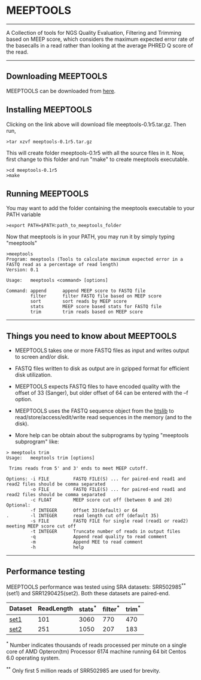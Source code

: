 # MEEPTOOLS
---
A Collection of tools for NGS Quality Evaluation, Filtering and Trimming based on MEEP score, which considers the maximum expected error rate of the basecalls in a read rather than looking at the average PHRED Q score of the read.

---

## Downloading MEEPTOOLS

MEEPTOOLS can be downloaded from [here](https://github.com/nisheth/meeptools/archive/v0.1r5.tar.gz).

## Installing MEEPTOOLS

Clicking on the link above will download file meeptools-0.1r5.tar.gz. Then run,

```
>tar xzvf meeptools-0.1r5.tar.gz
```

This will create folder meeptools-0.1r5 with all the source files in it.
Now, first change to this folder and run "make" to create meeptools executable.

```
>cd meeptools-0.1r5
>make
```

## Running MEEPTOOLS

You may want to add the folder containing the meeptools executable to your PATH variable

```
>export PATH=$PATH:path_to_meeptools_folder
```

Now that meeptools is in your PATH, you may run it by simply typing "meeptools"

```
>meeptools
Program: meeptools (Tools to calculate maximum expected error in a FASTQ read as a percentage of read length)
Version: 0.1

Usage:   meeptools <command> [options]

Command: append      append MEEP score to FASTQ file
         filter      filter FASTQ file based on MEEP score
         sort        sort reads by MEEP score
         stats       MEEP score based stats for FASTQ file
         trim        trim reads based on MEEP score

```

---
## Things you need to know about MEEPTOOLS

* MEEPTOOLS takes one or more FASTQ files as input and writes output to screen and/or disk.

* FASTQ files written to disk as output are in gzipped format for efficient disk utilization.

* MEEPTOOLS expects FASTQ files to have encoded quality with the offset of 33 (Sanger), but older offset of 64 can be entered with the –f option.

* MEEPTOOLS uses the FASTQ sequence object from the [htslib](http://www.htslib.org/) to read/store/access/edit/write read sequences in the memory (and to the disk).

* More help can be obtain about the subprograms by typing "meeptools subprogram" like:

```
> meeptools trim
Usage:   meeptools trim [options]

 Trims reads from 5' and 3' ends to meet MEEP cutoff.

Options: -i FILE         FASTQ FILE(S) ... for paired-end read1 and read2 files should be comma separated
         -o FILE         FASTQ FILE(S) ... for paired-end read1 and read2 files should be comma separated
         -c FLOAT        MEEP score cut off (between 0 and 20)
Optional:
         -f INTEGER      Offset 33(default) or 64
.        -l INTEGER      read length cut off (default 35)
         -s FILE         FASTQ FILE for single read (read1 or read2) meeting MEEP score cut off
         -t INTEGER      Truncate number of reads in output files
         -q              Append read quality to read comment
         -m              Append MEE to read comment
         -h              help
```
---

## Performance testing

MEEPTOOLS performance was tested using SRA datasets: SRR502985<sup>**</sup>(set1) and SRR1290425(set2). Both these datasets are paired-end.

| Dataset | ReadLength | stats<sup>*</sup> | filter<sup>*</sup> | trim<sup>*</sup> |
|---------|------------|-------------------|--------------------|------------------|
| [set1](http://trace.ncbi.nlm.nih.gov/Traces/sra/?run=SRR502985)    | 101        | 3060              | 770                | 470              |
| [set2](http://trace.ncbi.nlm.nih.gov/Traces/sra/?run=SRR1290425)    | 251        | 1050              | 207                | 183              |

<sup>*</sup> Number indicates thousands of reads processed per minute on a single core of AMD Opteron(tm) Processor 6174 machine running 64 bit Centos 6.0 operating system.

<sup>**</sup> Only first 5 million reads of SRR502985 are used for brevity.


